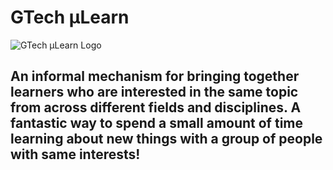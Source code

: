 # GTech µLearn

![GTech µLearn Logo](public/assets/navbar/µLearn.webp)

## An informal mechanism for bringing together learners who are interested in the same topic from across different fields and disciplines. A fantastic way to spend a small amount of time learning about new things with a group of people with same interests!